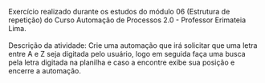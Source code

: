 Exercício realizado durante os estudos do módulo 06 (Estrutura de repetição) do Curso Automação de Processos 2.0 - Professor Erimateia Lima. <br> <br>
Descrição da atividade: Crie uma automação que irá solicitar que uma letra entre A e Z seja digitada pelo usuário, logo em seguida faça uma busca pela letra digitada na planilha e caso a encontre exibe sua posição e encerre a automação.
